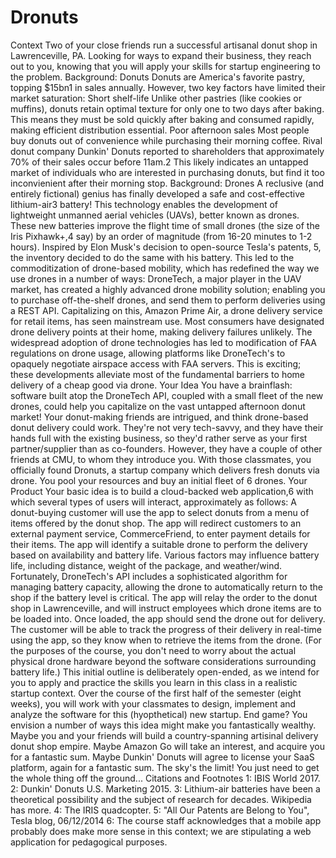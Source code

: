 # Dronuts
Context Two of your close friends run a successful artisanal donut shop in Lawrenceville, PA. Looking for ways to expand their business, they reach out to you, knowing that you will apply your skills for startup engineering to the problem.  Background: Donuts Donuts are America's favorite pastry, topping $15bn1 in sales annually. However, two key factors have limited their market saturation:  Short shelf-life Unlike other pastries (like cookies or muffins), donuts retain optimal texture for only one to two days after baking. This means they must be sold quickly after baking and consumed rapidly, making efficient distribution essential.  Poor afternoon sales Most people buy donuts out of convenience while purchasing their morning coffee. Rival donut company Dunkin' Donuts reported to shareholders that approximately 70% of their sales occur before 11am.2 This likely indicates an untapped market of individuals who are interested in purchasing donuts, but find it too inconvienient after their morning stop.  Background: Drones A reclusive (and entirely fictional) genius has finally developed a safe and cost-effective lithium-air3 battery! This technology enables the development of lightweight unmanned aerial vehicles (UAVs), better known as drones. These new batteries improve the flight time of small drones (the size of the Iris Pixhawk+,4 say) by an order of magnitude (from 16-20 minutes to 1-2 hours).  Inspired by Elon Musk's decision to open-source Tesla's patents, 5, the inventory decided to do the same with his battery. This led to the commoditization of drone-based mobility, which has redefined the way we use drones in a number of ways:  DroneTech, a major player in the UAV market, has created a highly advanced drone mobility solution; enabling you to purchase off-the-shelf drones, and send them to perform deliveries using a REST API. Capitalizing on this, Amazon Prime Air, a drone delivery service for retail items, has seen mainstream use. Most consumers have designated drone delivery points at their home, making delivery failures unlikely. The widespread adoption of drone technologies has led to modification of FAA regulations on drone usage, allowing platforms like DroneTech's to opaquely negotiate airspace access with FAA servers. This is exciting; these developments alleviate most of the fundamental barriers to home delivery of a cheap good via drone.  Your Idea You have a brainflash: software built atop the DroneTech API, coupled with a small fleet of the new drones, could help you capitalize on the vast untapped afternoon donut market! Your donut-making friends are intrigued, and think drone-based donut delivery could work. They're not very tech-savvy, and they have their hands full with the existing business, so they'd rather serve as your first partner/supplier than as co-founders. However, they have a couple of other friends at CMU, to whom they introduce you. With those classmates, you officially found Dronuts, a startup company which delivers fresh donuts via drone. You pool your resources and buy an initial fleet of 6 drones.  Your Product Your basic idea is to build a cloud-backed web application,6 with which several types of users will interact, approximately as follows:  A donut-buying customer will use the app to select donuts from a menu of items offered by the donut shop. The app will redirect customers to an external payment service, CommerceFriend, to enter payment details for their items. The app will identify a suitable drone to perform the delivery based on availability and battery life. Various factors may influence battery life, including distance, weight of the package, and weather/wind. Fortunately, DroneTech's API includes a sophisticated algorithm for managing battery capacity, allowing the drone to automatically return to the shop if the battery level is critical. The app will relay the order to the donut shop in Lawrenceville, and will instruct employees which drone items are to be loaded into. Once loaded, the app should send the drone out for delivery. The customer will be able to track the progress of their delivery in real-time using the app, so they know when to retrieve the items from the drone. (For the purposes of the course, you don't need to worry about the actual physical drone hardware beyond the software considerations surrounding battery life.)  This initial outline is deliberately open-ended, as we intend for you to apply and practice the skills you learn in this class in a realistic startup context.  Over the course of the first half of the semester (eight weeks), you will work with your classmates to design, implement and analyze the software for this (hyopthetical) new startup.  End game? You envision a number of ways this idea might make you fantastically wealthy. Maybe you and your friends will build a country-spanning artisinal delivery donut shop empire. Maybe Amazon Go will take an interest, and acquire you for a fantastic sum. Maybe Dunkin' Donuts will agree to license your SaaS platform, again for a fantastic sum. The sky's the limit! You just need to get the whole thing off the ground...  Citations and Footnotes 1: IBIS World 2017.  2: Dunkin' Donuts U.S. Marketing 2015.  3: Lithium-air batteries have been a theoretical possibility and the subject of research for decades. Wikipedia has more.  4: The IRIS quadcopter.  5: "All Our Patents are Belong to You", Tesla blog, 06/12/2014  6: The course staff acknowledges that a mobile app probably does make more sense in this context; we are stipulating a web application for pedagogical purposes.
